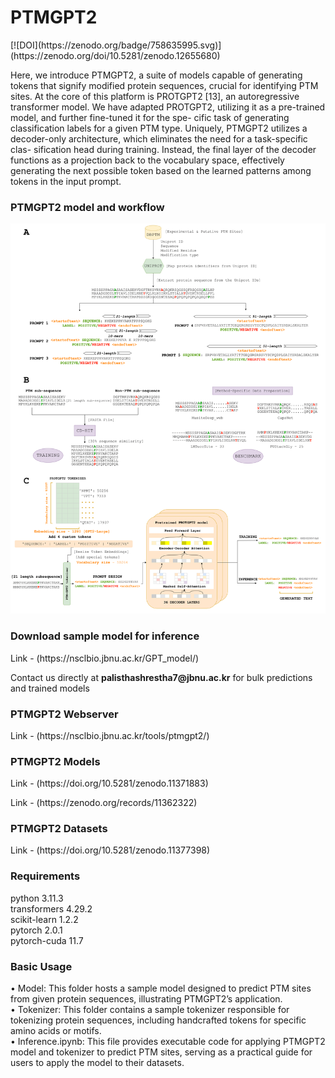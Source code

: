 <h1>PTMGPT2</h1> [![DOI](https://zenodo.org/badge/758635995.svg)](https://zenodo.org/doi/10.5281/zenodo.12655680)
<p>Here, we introduce PTMGPT2, a suite of models capable of generating tokens that
signify modified protein sequences, crucial for identifying PTM sites. At the core of this
platform is PROTGPT2 [13], an autoregressive transformer model. We have adapted
PROTGPT2, utilizing it as a pre-trained model, and further fine-tuned it for the spe-
cific task of generating classification labels for a given PTM type. Uniquely, PTMGPT2
utilizes a decoder-only architecture, which eliminates the need for a task-specific clas-
sification head during training. Instead, the final layer of the decoder functions as a
projection back to the vocabulary space, effectively generating the next possible token
based on the learned patterns among tokens in the input prompt.</p>
<h3>PTMGPT2 model and workflow</h3>
<img src='PTMGPT2-workflow-model.png'></img>

<h3>Download sample model for inference</h3>
<p>Link - (https://nsclbio.jbnu.ac.kr/GPT_model/)</p>
<p>Contact us directly at <b>palisthashrestha7@jbnu.ac.kr</b> for bulk predictions and trained models</p>

<h3>PTMGPT2 Webserver</h3>
<p>Link - (https://nsclbio.jbnu.ac.kr/tools/ptmgpt2/)</p>

<h3>PTMGPT2 Models</h3>
<p>Link - (https://doi.org/10.5281/zenodo.11371883)</p>
<p>Link - (https://zenodo.org/records/11362322)</p>

<h3>PTMGPT2 Datasets</h3>
<p>Link - (https://doi.org/10.5281/zenodo.11377398)</p>

<h3>Requirements</h3>
<p>python 3.11.3 <br> transformers 4.29.2 <br> scikit-learn 1.2.2 <br> pytorch 2.0.1 <br> pytorch-cuda 11.7</p>

<h3>Basic Usage</h3>
<p>• Model: This folder hosts a sample model designed to predict PTM sites from given
protein sequences, illustrating PTMGPT2’s application.<br>
• Tokenizer: This folder contains a sample tokenizer responsible for tokenizing
protein sequences, including handcrafted tokens for specific amino acids or motifs.<br>
• Inference.ipynb: This file provides executable code for applying PTMGPT2 model
and tokenizer to predict PTM sites, serving as a practical guide for users to apply
the model to their datasets.</p>





